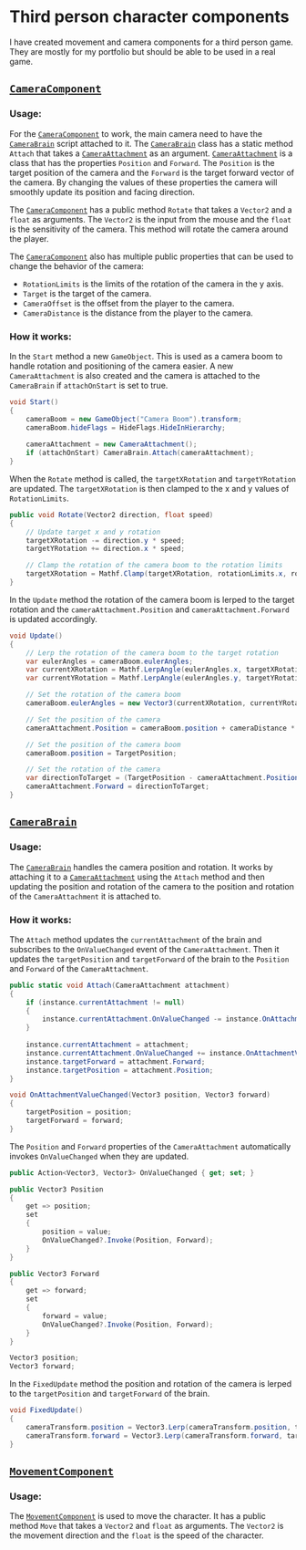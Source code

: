 # Third person character components
I have created movement and camera components for a third person game.
They are mostly for my portfolio but should be able to be used in a real game. 

## [`CameraComponent`](Runtime/CameraComponent.cs)
### Usage:
For the [`CameraComponent`](Runtime/CameraComponent.cs) to work, the main camera need to have the [`CameraBrain`](Runtime/CameraBrain.cs) script attached to it.
The [`CameraBrain`](Runtime/CameraBrain.cs) class has a static method `Attach` that takes a [`CameraAttachment`](Runtime/CameraAttachment.cs) as an argument.
[`CameraAttachment`](Runtime/CameraAttachment.cs) is a class that has the properties `Position` and `Forward`.
The `Position` is the target position of the camera and the `Forward` is the target forward vector of the camera.
By changing the values of these properties the camera will smoothly update its position and facing direction.

The [`CameraComponent`](Runtime/CameraComponent.cs) has a public method `Rotate` that takes a `Vector2` and a `float` as arguments.
The `Vector2` is the input from the mouse and the `float` is the sensitivity of the camera.
This method will rotate the camera around the player.

The [`CameraComponent`](Runtime/CameraComponent.cs) also has multiple public properties that can be used to change the behavior of the camera:
- `RotationLimits` is the limits of the rotation of the camera in the y axis.
- `Target` is the target of the camera.
- `CameraOffset` is the offset from the player to the camera.
- `CameraDistance` is the distance from the player to the camera.

### How it works:
In the `Start` method a new `GameObject`. This is used as a camera boom to handle rotation and positioning of the camera easier.
A new `CameraAttachment` is also created and the camera is attached to the `CameraBrain` if `attachOnStart` is set to true.
```csharp
void Start()
{
    cameraBoom = new GameObject("Camera Boom").transform;
    cameraBoom.hideFlags = HideFlags.HideInHierarchy;
    
    cameraAttachment = new CameraAttachment();
    if (attachOnStart) CameraBrain.Attach(cameraAttachment);
}
```

When the `Rotate` method is called, the `targetXRotation` and `targetYRotation` are updated.
The `targetXRotation` is then clamped to the x and y values of `RotationLimits`.
```csharp
public void Rotate(Vector2 direction, float speed)
{
    // Update target x and y rotation
    targetXRotation -= direction.y * speed;
    targetYRotation += direction.x * speed;

    // Clamp the rotation of the camera boom to the rotation limits
    targetXRotation = Mathf.Clamp(targetXRotation, rotationLimits.x, rotationLimits.y);
}
```

In the `Update` method the rotation of the camera boom is lerped to the target rotation and the `cameraAttachment.Position` and `cameraAttachment.Forward` is updated accordingly.
```csharp
void Update()
{
    // Lerp the rotation of the camera boom to the target rotation
    var eulerAngles = cameraBoom.eulerAngles;
    var currentXRotation = Mathf.LerpAngle(eulerAngles.x, targetXRotation, cameraSmoothing * Time.deltaTime);
    var currentYRotation = Mathf.LerpAngle(eulerAngles.y, targetYRotation, cameraSmoothing * Time.deltaTime);

    // Set the rotation of the camera boom
    cameraBoom.eulerAngles = new Vector3(currentXRotation, currentYRotation, 0);

    // Set the position of the camera
    cameraAttachment.Position = cameraBoom.position + cameraDistance * -cameraBoom.forward;

    // Set the position of the camera boom
    cameraBoom.position = TargetPosition;

    // Set the rotation of the camera
    var directionToTarget = (TargetPosition - cameraAttachment.Position).normalized;
    cameraAttachment.Forward = directionToTarget;
}
```

## [`CameraBrain`](Runtime/CameraBrain.cs)
### Usage:
The [`CameraBrain`](Runtime/CameraBrain.cs) handles the camera position and rotation.
It works by attaching it to a [`CameraAttachment`](Runtime/CameraAttachment.cs) using the `Attach` method
and then updating the position and rotation of the camera to the position and rotation of the `CameraAttachment` it is attached to.

### How it works:
The `Attach` method updates the `currentAttachment` of the brain and subscribes to the `OnValueChanged` event of the `CameraAttachment`.
Then it updates the `targetPosition` and `targetForward` of the brain to the `Position` and `Forward` of the `CameraAttachment`.

```csharp
public static void Attach(CameraAttachment attachment)
{
    if (instance.currentAttachment != null)
    {
        instance.currentAttachment.OnValueChanged -= instance.OnAttachmentValueChanged;
    }
    
    instance.currentAttachment = attachment;
    instance.currentAttachment.OnValueChanged += instance.OnAttachmentValueChanged;
    instance.targetForward = attachment.Forward;
    instance.targetPosition = attachment.Position;
}

void OnAttachmentValueChanged(Vector3 position, Vector3 forward)
{
    targetPosition = position;
    targetForward = forward;
}
```

The `Position` and `Forward` properties of the `CameraAttachment` automatically invokes `OnValueChanged` when they are updated.
```csharp
public Action<Vector3, Vector3> OnValueChanged { get; set; }

public Vector3 Position
{
    get => position;
    set
    {
        position = value;
        OnValueChanged?.Invoke(Position, Forward);
    }
}

public Vector3 Forward
{
    get => forward;
    set
    {
        forward = value;
        OnValueChanged?.Invoke(Position, Forward);
    }
}

Vector3 position;
Vector3 forward;
```

In the `FixedUpdate` method the position and rotation of the camera is lerped to the `targetPosition` and `targetForward` of the brain.
```csharp
void FixedUpdate()
{
    cameraTransform.position = Vector3.Lerp(cameraTransform.position, targetPosition, Time.fixedDeltaTime * PositionSmoothTime);
    cameraTransform.forward = Vector3.Lerp(cameraTransform.forward, targetForward, Time.fixedDeltaTime * RotationSmoothTime);
}
```

## [`MovementComponent`](Runtime/MovementComponent.cs)
### Usage:
The [`MovementComponent`](Runtime/MovementComponent.cs) is used to move the character.
It has a public method `Move` that takes a `Vector2` and `float` as arguments.
The `Vector2` is the movement direction and the `float` is the speed of the character.